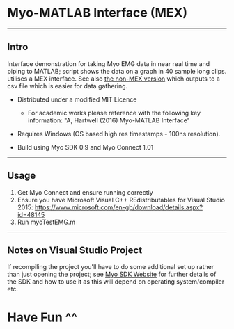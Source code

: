 # Myo-MATLAB Interface (MEX)

----
## Intro
Interface demonstration for taking Myo EMG data in near real time and piping to MATLAB; script shows the data on a graph in 40 sample long clips. utilises a MEX interface. See also [the non-MEX version](https://github.com/Lif3line/Myo-MATLAB-Interface) which outputs to a csv file which is easier for data gathering.

* Distributed under a modified MIT Licence
	* For academic works please reference with the following key information: "A, Hartwell (2016) Myo-MATLAB Interface"

* Requires Windows (OS based high res timestamps - 100ns resolution).

* Build using Myo SDK 0.9 and Myo Connect 1.01 

----
## Usage
1. Get Myo Connect and ensure running correctly 
2. Ensure you have Microsoft Visual C++ REdistributables for Visual Studio 2015: https://www.microsoft.com/en-gb/download/details.aspx?id=48145
3. Run myoTestEMG.m

----
## Notes on Visual Studio Project
If recompiling the project you'll have to do some additional set up rather than just opening the project; see [Myo SDK Website](https://developer.thalmic.com/docs/api_reference/platform/the-sdk.html) for further details of the SDK and how to use it as this will depend on operating system/compiler etc.

# Have Fun ^^
